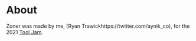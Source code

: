 <!-- Unlike posts, top-level pages will not auto-generate an <h1> title. -->

# About

Zoner was made by me, [Ryan Trawickhttps://twitter.com/aynik_co), for the 2021 [Tool Jam](https://itch.io/jam/the-tool-jam).